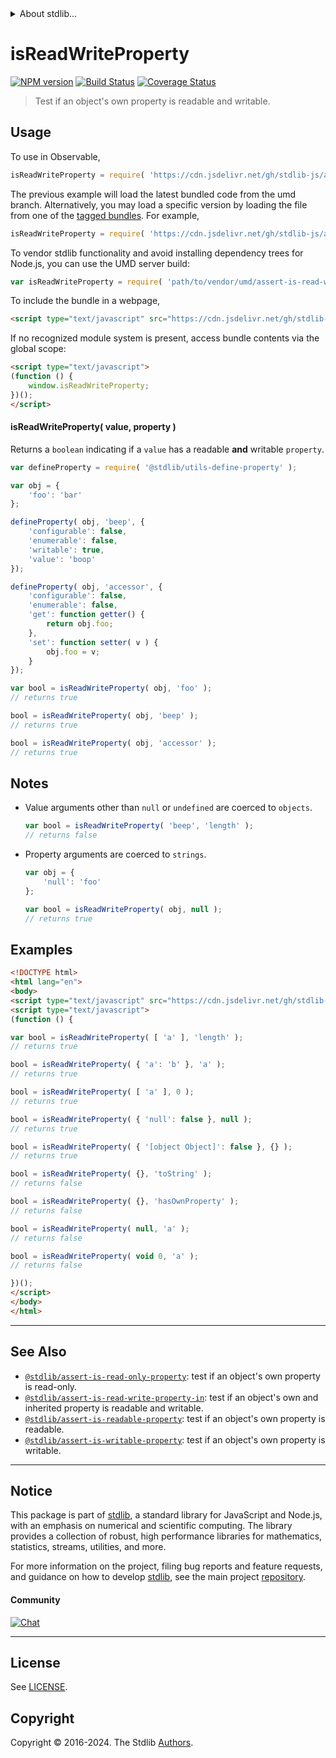 <!--

@license Apache-2.0

Copyright (c) 2018 The Stdlib Authors.

Licensed under the Apache License, Version 2.0 (the "License");
you may not use this file except in compliance with the License.
You may obtain a copy of the License at

   http://www.apache.org/licenses/LICENSE-2.0

Unless required by applicable law or agreed to in writing, software
distributed under the License is distributed on an "AS IS" BASIS,
WITHOUT WARRANTIES OR CONDITIONS OF ANY KIND, either express or implied.
See the License for the specific language governing permissions and
limitations under the License.

-->


<details>
  <summary>
    About stdlib...
  </summary>
  <p>We believe in a future in which the web is a preferred environment for numerical computation. To help realize this future, we've built stdlib. stdlib is a standard library, with an emphasis on numerical and scientific computation, written in JavaScript (and C) for execution in browsers and in Node.js.</p>
  <p>The library is fully decomposable, being architected in such a way that you can swap out and mix and match APIs and functionality to cater to your exact preferences and use cases.</p>
  <p>When you use stdlib, you can be absolutely certain that you are using the most thorough, rigorous, well-written, studied, documented, tested, measured, and high-quality code out there.</p>
  <p>To join us in bringing numerical computing to the web, get started by checking us out on <a href="https://github.com/stdlib-js/stdlib">GitHub</a>, and please consider <a href="https://opencollective.com/stdlib">financially supporting stdlib</a>. We greatly appreciate your continued support!</p>
</details>

# isReadWriteProperty

[![NPM version][npm-image]][npm-url] [![Build Status][test-image]][test-url] [![Coverage Status][coverage-image]][coverage-url] <!-- [![dependencies][dependencies-image]][dependencies-url] -->

> Test if an object's own property is readable and writable.



<section class="usage">

## Usage

To use in Observable,

```javascript
isReadWriteProperty = require( 'https://cdn.jsdelivr.net/gh/stdlib-js/assert-is-read-write-property@umd/browser.js' )
```
The previous example will load the latest bundled code from the umd branch. Alternatively, you may load a specific version by loading the file from one of the [tagged bundles](https://github.com/stdlib-js/assert-is-read-write-property/tags). For example,

```javascript
isReadWriteProperty = require( 'https://cdn.jsdelivr.net/gh/stdlib-js/assert-is-read-write-property@v0.2.0-umd/browser.js' )
```

To vendor stdlib functionality and avoid installing dependency trees for Node.js, you can use the UMD server build:

```javascript
var isReadWriteProperty = require( 'path/to/vendor/umd/assert-is-read-write-property/index.js' )
```

To include the bundle in a webpage,

```html
<script type="text/javascript" src="https://cdn.jsdelivr.net/gh/stdlib-js/assert-is-read-write-property@umd/browser.js"></script>
```

If no recognized module system is present, access bundle contents via the global scope:

```html
<script type="text/javascript">
(function () {
    window.isReadWriteProperty;
})();
</script>
```

#### isReadWriteProperty( value, property )

Returns a `boolean` indicating if a `value` has a readable **and** writable `property`.

<!-- eslint-disable no-restricted-syntax -->

```javascript
var defineProperty = require( '@stdlib/utils-define-property' );

var obj = {
    'foo': 'bar'
};

defineProperty( obj, 'beep', {
    'configurable': false,
    'enumerable': false,
    'writable': true,
    'value': 'boop'
});

defineProperty( obj, 'accessor', {
    'configurable': false,
    'enumerable': false,
    'get': function getter() {
        return obj.foo;
    },
    'set': function setter( v ) {
        obj.foo = v;
    }
});

var bool = isReadWriteProperty( obj, 'foo' );
// returns true

bool = isReadWriteProperty( obj, 'beep' );
// returns true

bool = isReadWriteProperty( obj, 'accessor' );
// returns true
```

</section>

<!-- /.usage -->

<section class="notes">

## Notes

-   Value arguments other than `null` or `undefined` are coerced to `objects`.

    ```javascript
    var bool = isReadWriteProperty( 'beep', 'length' );
    // returns false
    ```

-   Property arguments are coerced to `strings`.

    ```javascript
    var obj = {
        'null': 'foo'
    };

    var bool = isReadWriteProperty( obj, null );
    // returns true
    ```

</section>

<!-- /.notes -->

<section class="examples">

## Examples

<!-- eslint-disable object-curly-newline -->

<!-- eslint no-undef: "error" -->

```html
<!DOCTYPE html>
<html lang="en">
<body>
<script type="text/javascript" src="https://cdn.jsdelivr.net/gh/stdlib-js/assert-is-read-write-property@umd/browser.js"></script>
<script type="text/javascript">
(function () {

var bool = isReadWriteProperty( [ 'a' ], 'length' );
// returns true

bool = isReadWriteProperty( { 'a': 'b' }, 'a' );
// returns true

bool = isReadWriteProperty( [ 'a' ], 0 );
// returns true

bool = isReadWriteProperty( { 'null': false }, null );
// returns true

bool = isReadWriteProperty( { '[object Object]': false }, {} );
// returns true

bool = isReadWriteProperty( {}, 'toString' );
// returns false

bool = isReadWriteProperty( {}, 'hasOwnProperty' );
// returns false

bool = isReadWriteProperty( null, 'a' );
// returns false

bool = isReadWriteProperty( void 0, 'a' );
// returns false

})();
</script>
</body>
</html>
```

</section>

<!-- /.examples -->

<!-- Section for related `stdlib` packages. Do not manually edit this section, as it is automatically populated. -->

<section class="related">

* * *

## See Also

-   <span class="package-name">[`@stdlib/assert-is-read-only-property`][@stdlib/assert/is-read-only-property]</span><span class="delimiter">: </span><span class="description">test if an object's own property is read-only.</span>
-   <span class="package-name">[`@stdlib/assert-is-read-write-property-in`][@stdlib/assert/is-read-write-property-in]</span><span class="delimiter">: </span><span class="description">test if an object's own and inherited property is readable and writable.</span>
-   <span class="package-name">[`@stdlib/assert-is-readable-property`][@stdlib/assert/is-readable-property]</span><span class="delimiter">: </span><span class="description">test if an object's own property is readable.</span>
-   <span class="package-name">[`@stdlib/assert-is-writable-property`][@stdlib/assert/is-writable-property]</span><span class="delimiter">: </span><span class="description">test if an object's own property is writable.</span>

</section>

<!-- /.related -->

<!-- Section for all links. Make sure to keep an empty line after the `section` element and another before the `/section` close. -->


<section class="main-repo" >

* * *

## Notice

This package is part of [stdlib][stdlib], a standard library for JavaScript and Node.js, with an emphasis on numerical and scientific computing. The library provides a collection of robust, high performance libraries for mathematics, statistics, streams, utilities, and more.

For more information on the project, filing bug reports and feature requests, and guidance on how to develop [stdlib][stdlib], see the main project [repository][stdlib].

#### Community

[![Chat][chat-image]][chat-url]

---

## License

See [LICENSE][stdlib-license].


## Copyright

Copyright &copy; 2016-2024. The Stdlib [Authors][stdlib-authors].

</section>

<!-- /.stdlib -->

<!-- Section for all links. Make sure to keep an empty line after the `section` element and another before the `/section` close. -->

<section class="links">

[npm-image]: http://img.shields.io/npm/v/@stdlib/assert-is-read-write-property.svg
[npm-url]: https://npmjs.org/package/@stdlib/assert-is-read-write-property

[test-image]: https://github.com/stdlib-js/assert-is-read-write-property/actions/workflows/test.yml/badge.svg?branch=v0.2.0
[test-url]: https://github.com/stdlib-js/assert-is-read-write-property/actions/workflows/test.yml?query=branch:v0.2.0

[coverage-image]: https://img.shields.io/codecov/c/github/stdlib-js/assert-is-read-write-property/main.svg
[coverage-url]: https://codecov.io/github/stdlib-js/assert-is-read-write-property?branch=main

<!--

[dependencies-image]: https://img.shields.io/david/stdlib-js/assert-is-read-write-property.svg
[dependencies-url]: https://david-dm.org/stdlib-js/assert-is-read-write-property/main

-->

[chat-image]: https://img.shields.io/gitter/room/stdlib-js/stdlib.svg
[chat-url]: https://app.gitter.im/#/room/#stdlib-js_stdlib:gitter.im

[stdlib]: https://github.com/stdlib-js/stdlib

[stdlib-authors]: https://github.com/stdlib-js/stdlib/graphs/contributors

[umd]: https://github.com/umdjs/umd
[es-module]: https://developer.mozilla.org/en-US/docs/Web/JavaScript/Guide/Modules

[deno-url]: https://github.com/stdlib-js/assert-is-read-write-property/tree/deno
[deno-readme]: https://github.com/stdlib-js/assert-is-read-write-property/blob/deno/README.md
[umd-url]: https://github.com/stdlib-js/assert-is-read-write-property/tree/umd
[umd-readme]: https://github.com/stdlib-js/assert-is-read-write-property/blob/umd/README.md
[esm-url]: https://github.com/stdlib-js/assert-is-read-write-property/tree/esm
[esm-readme]: https://github.com/stdlib-js/assert-is-read-write-property/blob/esm/README.md
[branches-url]: https://github.com/stdlib-js/assert-is-read-write-property/blob/main/branches.md

[stdlib-license]: https://raw.githubusercontent.com/stdlib-js/assert-is-read-write-property/main/LICENSE

<!-- <related-links> -->

[@stdlib/assert/is-read-only-property]: https://github.com/stdlib-js/assert-is-read-only-property/tree/umd

[@stdlib/assert/is-read-write-property-in]: https://github.com/stdlib-js/assert-is-read-write-property-in/tree/umd

[@stdlib/assert/is-readable-property]: https://github.com/stdlib-js/assert-is-readable-property/tree/umd

[@stdlib/assert/is-writable-property]: https://github.com/stdlib-js/assert-is-writable-property/tree/umd

<!-- </related-links> -->

</section>

<!-- /.links -->
